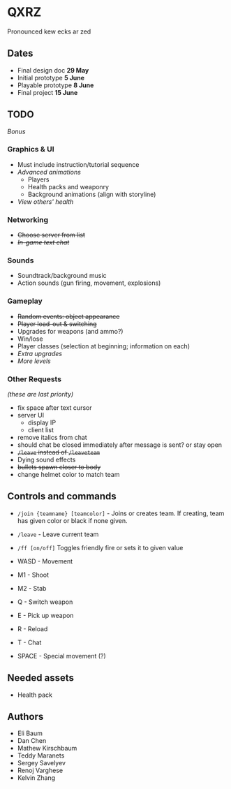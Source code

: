 # QXRZ
Pronounced kew ecks ar zed

## Dates
- Final design doc **29 May**
- Initial prototype **5 June**
- Playable prototype **8 June**
- Final project **15 June**

## TODO

*Bonus*

### Graphics & UI
- Must include instruction/tutorial sequence
- *Advanced animations*
    - Players
    - Health packs and weaponry
    - Background animations (align with storyline)
- *View others' health*

### Networking
- ~~Choose server from list~~
- ~~*In-game text chat*~~

### Sounds
- Soundtrack/background music
- Action sounds (gun firing, movement, explosions)

### Gameplay
- ~~Random events: object appearance~~
- ~~Player load-out & switching~~
- Upgrades for weapons (and ammo?)
- Win/lose
- Player classes (selection at beginning; information on each)
- *Extra upgrades*
- *More levels*

### Other Requests

*(these are last priority)*

- fix space after text cursor
- server UI
   - display IP
   - client list
- remove italics from chat
- should chat be closed immediately after message is sent? or stay open
- ~~`/leave` instead of `/leaveteam`~~
- Dying sound effects
- ~~bullets spawn closer to body~~
- change helmet color to match team

## Controls and commands

- `/join {teamname} [teamcolor]` - Joins or creates team. If creating, team has given color or black if none given.
- `/leave` - Leave current team
- `/ff [on/off]` Toggles friendly fire or sets it to given value

- WASD - Movement
- M1 - Shoot
- M2 - Stab
- Q - Switch weapon
- E - Pick up weapon
- R - Reload
- T - Chat
- SPACE - Special movement (?)

## Needed assets
- Health pack

## Authors
- Eli Baum
- Dan Chen
- Mathew Kirschbaum
- Teddy Maranets
- Sergey Savelyev
- Renoj Varghese
- Kelvin Zhang
